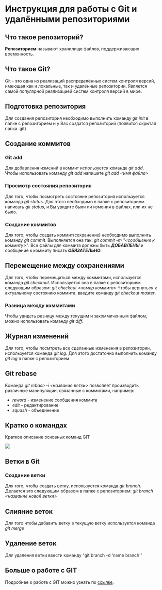 # Инструкция для работы с Git и удалёнными репозиториями

## Что такое репозиторий?
**Репозиторием** называют хранилище файлов, поддерживающих временность.

## Что такое Git?
Git - это одна из реализаций распределённых систем контроля версий, имеющая как и локальные, так и удалённые репозитории. Является самой популярной реализацией систем контроля версий в мире.

## Подготовка репозитория
Для создания репозитория необходимо выполнить команду *git init*  в папке с репозиторием и у Вас создатся репозиторий (появится скрытая папка .git)

## Создание коммитов

### Git add
Для добавления измений в коммит используется команда *git add*. Чтобы использовать команду *git add* напишите *git add <имя файла>*

### Просмотр состояния репозитория
Для того, чтобы посмотреть состояние репозитория используется команда *git status*. Для этого необходимо в папке с репозиторием написать *git status*, и Вы увидите были ли измения в файлах, или их не было.

### Создание коммитов
Для того, чтобы создать коммит(сохранение) необходимо выполнить команду *git commit*. Выполняется она так: *git commit -m "<сообщение к коммиту>"*. Все файлы для коммита должны быть ***ДОБАВЛЕНЫ*** и сообщение к коммиту писать ***ОБЯЗАТЕЛЬНО***.

## Перемещение между сохранениями
Для того, чтобы перемещаться между коммитами, используется команда *git checkout*. Используется она в папке с репозиторием следующим образом: *git checkout <номер коммита>*
Чтобы вернуться к актуальному состоянию коммита, введите команду *git checkout master*.

### Разница между коммитами
Чтобы увидеть разницу между текущим и закоммиченным файлом, можно использовать команду *git diff*.

## Журнал изменений
Для того, чтобы посмтреть все сделанные изменения в репозитории, используется команда *git log*. Для этого достаточно выполнить команду *git log* в папке с репозиторием

## Git rebase
Команда *git rebase -i <название ветки>* позволяет производить различные манипуляции, связанные с коммитами, например:
* *reword* - изменение сообщения коммита
* *edit* - редактирование
* *squash* - объединение

## Кратко о командах
Краткое описание основных команд GIT 

<image src="https://gbcdn.mrgcdn.ru/uploads/asset/4985812/attachment/077afcbab0e310f3d1f67fb57fa69110.jpeg">

## Ветки в Git

### Создание ветки

Для того, чтобы создать ветку, используется команда *git branch*. Делается это следующим образом в папке с репозиторием: *git branch <название новой ветки>*

## Слияние веток

Для того чтобы дабавить ветку в текущую ветку используется команда *git merge <name branch>*

## Удаление веток
Для удаления ветки ввести команду "git branch -d 'name branch'"

## Больше о работе с GIT
Подробнее о работе с GIT можно узнать по [ссылке](https://habr.com/ru/post/541258/).